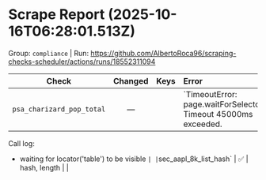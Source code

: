 # Scrape Report (2025-10-16T06:28:01.513Z)

Group: `compliance`  |  Run: https://github.com/AlbertoRoca96/scraping-checks-scheduler/actions/runs/18552311094

| Check | Changed | Keys | Error |
|---|:---:|:--|:--|
| `psa_charizard_pop_total` | — |  | `TimeoutError: page.waitForSelector: Timeout 45000ms exceeded.
Call log:
  - waiting for locator('table') to be visible
` |
| `sec_aapl_8k_list_hash` | ✅ | hash, length |  |
